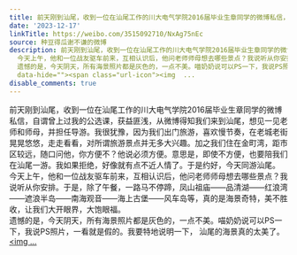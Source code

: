 ```yaml
---
title: 前天刚到汕尾，收到一位在汕尾工作的川大电气学院2016届毕业生章同学的微博私信，自谓曾上过我的公选课，获益匪浅，从微博得知我们来到汕尾，想见一见老师和师母...
date: '2023-12-17'
linkTitle: https://weibo.com/3515092710/NxAg75nEc
source: 种豆得瓜谢不谦的微博
description: 前天刚到汕尾，收到一位在汕尾工作的川大电气学院2016届毕业生章同学的微博私信，自谓曾上过我的公选课，获益匪浅，从微博得知我们来到汕尾，想见一见老师和师母，并担任导游。我很犹豫，因为我们出门旅游，喜欢慢节奏，在老城老街晃晃悠悠，走走看看，对所谓旅游景点并无多大兴趣。加之我们住在金町湾，距市区较远，随口问他，你方便不？他说必须方便。意思是，即使不方便，也要陪我们在汕尾一游。我如果拒绝，好像就有点不近人情了。于是约好，今天同游汕尾。<br>
  今天上午，他和一位战友驱车前来，互相认识后，他问老师师母想去哪些景点？我说听从你安排。于是，除了午餐，一路马不停蹄，凤山祖庙——品清湖——红浪湾——遮浪半岛——南海观音——海上古堡——风车岛等，真的是海景奇特，美不胜收，让我们大开眼界，大饱眼福。<br>
  遗憾的是，今天阴天，所有海景照片都是灰色的，一点不美。喵奶奶说可以PS一下，我说PS照片，一看就是假的。我要特地说明一下， 汕尾的海景真的太美了。 <a href="http://weibo.com/p/100101B2094250D669A2F5489B"
  data-hide=""><span class="url-icon"><img  ...
disable_comments: true
---
```

前天刚到汕尾，收到一位在汕尾工作的川大电气学院2016届毕业生章同学的微博私信，自谓曾上过我的公选课，获益匪浅，从微博得知我们来到汕尾，想见一见老师和师母，并担任导游。我很犹豫，因为我们出门旅游，喜欢慢节奏，在老城老街晃晃悠悠，走走看看，对所谓旅游景点并无多大兴趣。加之我们住在金町湾，距市区较远，随口问他，你方便不？他说必须方便。意思是，即使不方便，也要陪我们在汕尾一游。我如果拒绝，好像就有点不近人情了。于是约好，今天同游汕尾。<br> 今天上午，他和一位战友驱车前来，互相认识后，他问老师师母想去哪些景点？我说听从你安排。于是，除了午餐，一路马不停蹄，凤山祖庙——品清湖——红浪湾——遮浪半岛——南海观音——海上古堡——风车岛等，真的是海景奇特，美不胜收，让我们大开眼界，大饱眼福。<br> 遗憾的是，今天阴天，所有海景照片都是灰色的，一点不美。喵奶奶说可以PS一下，我说PS照片，一看就是假的。我要特地说明一下， 汕尾的海景真的太美了。 <a href="http://weibo.com/p/100101B2094250D669A2F5489B" data-hide=""><span class="url-icon"><img  ...